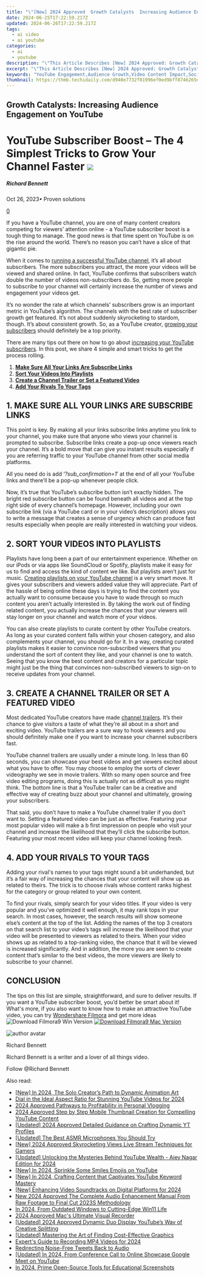 ```yaml
---
title: "\"[New] 2024 Approved  Growth Catalysts  Increasing Audience Engagement on YouTube\""
date: 2024-06-25T17:22:59.217Z
updated: 2024-06-26T17:22:59.217Z
tags:
  - ai video
  - ai youtube
categories:
  - ai
  - youtube
description: "\"This Article Describes [New] 2024 Approved: Growth Catalysts: Increasing Audience Engagement on YouTube\""
excerpt: "\"This Article Describes [New] 2024 Approved: Growth Catalysts: Increasing Audience Engagement on YouTube\""
keywords: "YouTube Engagement,Audience Growth,Video Content Impact,Social Media Expansion,Viewership Stimulation,Community Building,Brand Reach Optimization"
thumbnail: https://thmb.techidaily.com/d940e7732f01996ef0ed9bff8746265de4ef97bd20619840505d03a7ae8944c3.jpg
---
```


## Growth Catalysts: Increasing Audience Engagement on YouTube

# YouTube Subscriber Boost – The 4 Simplest Tricks to Grow Your Channel Faster ![](https://images.wondershare.com/filmora/article-images/richard-bennett.jpg)

##### Richard Bennett

 Oct 26, 2023• Proven solutions

[0](#commentsBoxSeoTemplate)

If you have a YouTube channel, you are one of many content creators competing for viewers’ attention online - a YouTube subscriber boost is a tough thing to manage. The good news is that time spent on YouTube is on the rise around the world. There’s no reason you can’t have a slice of that gigantic pie.

When it comes to [running a successful YouTube channel](https://www.filmora.io/community-blog/24-smart-ways-that-actually-work---how-to-grow-309.html), it’s all about subscribers. The more subscribers you attract, the more your videos will be viewed and shared online. In fact, YouTube confirms that subscribers watch double the number of videos non-subscribers do. So, getting more people to subscribe to your channel will certainly increase the number of views and engagement your videos get.

It’s no wonder the rate at which channels’ subscribers grow is an important metric in YouTube’s algorithm. The channels with the best rate of subscriber growth get featured. It’s not about suddenly skyrocketing to stardom, though. It’s about consistent growth. So, as a YouTube creator, [growing your subscribers](https://www.filmora.io/community-blog/25-smart-and-proven-tactics--how-to-get-your-youtube-302.html) should definitely be a top priority.

There are many tips out there on how to go about [increasing your YouTube subscribers](https://www.filmora.io/community-blog/the-top-10-smartest-ways-to-promote-your-youtube-channel-311.html). In this post, we share 4 simple and smart tricks to get the process rolling.

1. [**Make Sure All Your Links Are Subscribe Links**](#links)
2. **[Sort Your Videos Into Playlists](#sort)**
3. [**Create a Channel Trailer or Set a Featured Video**](#trailer)
4. [**Add Your Rivals To Your Tags**](#rivals)

## **1\. MAKE SURE ALL YOUR LINKS ARE SUBSCRIBE LINKS**

This point is key. By making all your links subscribe links anytime you link to your channel, you make sure that anyone who views your channel is prompted to subscribe. Subscribe links create a pop-up once viewers reach your channel. It’s a bold move that can give you instant results especially if you are referring traffic to your YouTube channel from other social media platforms.

All you need do is add ‘_?sub\_confirmation=1_’ at the end of all your YouTube links and there’ll be a pop-up whenever people click.

Now, it’s true that YouTube’s subscribe button isn’t exactly hidden. The bright red subscribe button can be found beneath all videos and at the top right side of every channel’s homepage. However, including your own subscribe link (via a YouTube card or in your video’s description) allows you to write a message that creates a sense of urgency which can produce fast results especially when people are really interested in watching your videos.

## **2\. SORT YOUR VIDEOS INTO PLAYLISTS**

Playlists have long been a part of our entertainment experience. Whether on our iPods or via apps like SoundCloud or Spotify, playlists make it easy for us to find and access the kind of content we like. But playlists aren’t just for music. [Creating playlists on your YouTube channel](https://www.filmora.io/community-blog/creating-and-managing-youtube-playlists-88.html) is a very smart move. It gives your subscribers and viewers added value they will appreciate. Part of the hassle of being online these days is trying to find the content you actually want to consume because you have to wade through so much content you aren’t actually interested in. By taking the work out of finding related content, you actually increase the chances that your viewers will stay longer on your channel and watch more of your videos.

You can also create playlists to curate content by other YouTube creators. As long as your curated content falls within your chosen category, and also complements your channel, you should go for it. In a way, creating curated playlists makes it easier to convince non-subscribed viewers that you understand the sort of content they like, and your channel is one to watch. Seeing that you know the best content and creators for a particular topic might just be the thing that convinces non-subscribed viewers to sign-on to receive updates from your channel.

## **3\. CREATE A CHANNEL TRAILER OR SET A FEATURED VIDEO**

Most dedicated YouTube creators have made [channel trailers](https://tools.techidaily.com/wondershare/filmora/download/). It’s their chance to give visitors a taste of what they’re all about in a short and exciting video. YouTube trailers are a sure way to hook viewers and you should definitely make one if you want to increase your channel subscribers fast.

YouTube channel trailers are usually under a minute long. In less than 60 seconds, you can showcase your best videos and get viewers excited about what you have to offer. You may choose to employ the sorts of clever videography we see in movie trailers. With so many open source and free video editing programs, doing this is actually not as difficult as you might think. The bottom line is that a YouTube trailer can be a creative and effective way of creating buzz about your channel and ultimately, growing your subscribers.

That said, you don’t have to make a YouTube channel trailer if you don’t want to. Setting a featured video can be just as effective. Featuring your most popular video will make a b first impression on people who visit your channel and increase the likelihood that they’ll click the subscribe button. Featuring your most recent video will keep your channel looking fresh.

## **4\. ADD YOUR RIVALS TO YOUR TAGS**

Adding your rival's names to your tags might sound a bit underhanded, but it’s a fair way of increasing the chances that your content will show up as related to theirs. The trick is to choose rivals whose content ranks highest for the category or group related to your own content.

To find your rivals, simply search for your video titles. If your video is very popular and you’ve optimized it well enough, it may rank tops in your search. In most cases, however, the search results will show someone else’s content at the top of the list. Adding the names of the top 3 creators on that search list to your video’s tags will increase the likelihood that your video will be presented to viewers as related to theirs. When your video shows up as related to a top-ranking video, the chance that it will be viewed is increased significantly. And in addition, the more you are seen to create content that’s similar to the best videos, the more viewers are likely to subscribe to your channel.

## **CONCLUSION**

The tips on this list are simple, straightforward, and sure to deliver results. If you want a YouTube subscriber boost, you’d better be smart about it! What's more, if you also want to know how to make an attractive YouTube video, you can try [Wondershare Filmora](https://tools.techidaily.com/wondershare/filmora/download/) and get more ideas ![![Download Filmora9 Win Version](https://images.wondershare.com/filmora/guide/download-btn-win.jpg) ](https://tools.techidaily.com/wondershare/filmora/download/) [![Download Filmora9 Mac Version](https://images.wondershare.com/filmora/guide/download-btn-mac.jpg) ](https://tools.techidaily.com/wondershare/filmora/download/)

![author avatar](https://images.wondershare.com/filmora/article-images/richard-bennett.jpg)

Richard Bennett

Richard Bennett is a writer and a lover of all things video.

Follow @Richard Bennett


<ins class="adsbygoogle"
     style="display:block"
     data-ad-format="autorelaxed"
     data-ad-client="ca-pub-7571918770474297"
     data-ad-slot="1223367746"></ins>



<ins class="adsbygoogle"
     style="display:block"
     data-ad-client="ca-pub-7571918770474297"
     data-ad-slot="8358498916"
     data-ad-format="auto"
     data-full-width-responsive="true"></ins>

<span class="atpl-alsoreadstyle">Also read:</span>
<div><ul>
<li><a href="https://youtube-tips.techidaily.com/n-2024-the-solo-creators-path-to-dynamic-animation-art/"><u>[New] In 2024, The Solo Creator’s Path to Dynamic Animation Art</u></a></li>
<li><a href="https://youtube-tips.techidaily.com/in-the-ideal-aspect-ratio-for-stunning-youtube-videos-for-2024/"><u>Dial in the Ideal Aspect Ratio for Stunning YouTube Videos for 2024</u></a></li>
<li><a href="https://youtube-tips.techidaily.com/approved-pathways-to-profitability-in-personal-vlogging/"><u>2024 Approved  Pathways to Profitability in Personal Vlogging</u></a></li>
<li><a href="https://youtube-tips.techidaily.com/approved-step-by-step-mobile-thumbnail-creation-for-compelling-youtube-content/"><u>2024 Approved  Step by Step Mobile Thumbnail Creation for Compelling YouTube Content</u></a></li>
<li><a href="https://youtube-tips.techidaily.com/ed-2024-approved-detailed-guidance-on-crafting-dynamic-yt-profiles/"><u>[Updated] 2024 Approved  Detailed Guidance on Crafting Dynamic YT Profiles</u></a></li>
<li><a href="https://youtube-tips.techidaily.com/ed-the-best-asmr-microphones-you-should-try/"><u>[Updated] The Best ASMR Microphones You Should Try</u></a></li>
<li><a href="https://youtube-tips.techidaily.com/024-approved-skyrocketing-views-live-stream-techniques-for-gamers/"><u>[New] 2024 Approved  Skyrocketing Views  Live Stream Techniques for Gamers</u></a></li>
<li><a href="https://youtube-tips.techidaily.com/ed-unlocking-the-mysteries-behind-youtube-wealth-ajey-nagar-edition-for-2024/"><u>[Updated] Unlocking the Mysteries Behind YouTube Wealth - Ajey Nagar Edition for 2024</u></a></li>
<li><a href="https://youtube-tips.techidaily.com/n-2024-sprinkle-some-smiles-emojis-on-youtube/"><u>[New] In 2024, Sprinkle Some Smiles  Emojis on YouTube</u></a></li>
<li><a href="https://youtube-tips.techidaily.com/n-2024-crafting-content-that-captivates-youtube-keyword-mastery/"><u>[New] In 2024, Crafting Content that Captivates  YouTube Keyword Mastery</u></a></li>
<li><a href="https://facebook-video-footage.techidaily.com/new-enhancing-video-soundtracks-on-digital-platforms-for-2024/"><u>[New] Enhancing Video Soundtracks on Digital Platforms for 2024</u></a></li>
<li><a href="https://audio-editing.techidaily.com/new-2024-approved-the-complete-audio-enhancement-manual-from-raw-footage-to-final-cut-2023s-methodology/"><u>New 2024 Approved The Complete Audio Enhancement Manual From Raw Footage to Final Cut 2023S Methodology</u></a></li>
<li><a href="https://some-knowledge.techidaily.com/in-2024-from-outdated-windows-to-cutting-edge-win11-life/"><u>In 2024, From Outdated Windows to Cutting-Edge Win11 Life</u></a></li>
<li><a href="https://desktop-recording.techidaily.com/2024-approved-macs-ultimate-visual-recorder/"><u>2024 Approved  Mac's Ultimate Visual Recorder</u></a></li>
<li><a href="https://facebook-video-footage.techidaily.com/updated-2024-approved-dynamic-duo-display-youtubes-way-of-creative-splitting/"><u>[Updated] 2024 Approved  Dynamic Duo Display  YouTube’s Way of Creative Splitting</u></a></li>
<li><a href="https://extra-guidance.techidaily.com/updated-mastering-the-art-of-finding-cost-effective-graphics/"><u>[Updated] Mastering the Art of Finding Cost-Effective Graphics</u></a></li>
<li><a href="https://video-capture.techidaily.com/experts-guide-to-recording-mp4-videos-for-2024/"><u>Expert's Guide to Recording MP4 Videos for 2024</u></a></li>
<li><a href="https://twitter-videos.techidaily.com/redirecting-noise-free-tweets-back-to-audio/"><u>Redirecting Noise-Free Tweets Back to Audio</u></a></li>
<li><a href="https://eaxpv-info.techidaily.com/updated-in-2024-from-conference-call-to-online-showcase-google-meet-on-youtube/"><u>[Updated] In 2024, From Conference Call to Online Showcase  Google Meet on YouTube</u></a></li>
<li><a href="https://visual-screen-recording.techidaily.com/in-2024-prime-open-source-tools-for-educational-screenshots/"><u>In 2024, Prime Open-Source Tools for Educational Screenshots</u></a></li>
</ul></div>
